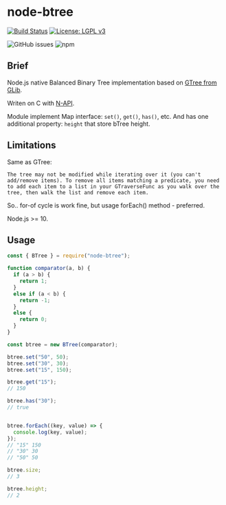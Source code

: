 # node-btree

[![Build Status](https://travis-ci.org/unixs/node-btree.svg?branch=master)](https://travis-ci.org/unixs/node-btree)
[![License: LGPL v3](https://img.shields.io/badge/License-LGPL%20v3-blue.svg)](https://www.gnu.org/licenses/lgpl-3.0)

![GitHub issues](https://img.shields.io/github/issues-raw/unixs/node-btree)
![npm](https://img.shields.io/npm/v/node-btree)

## Brief

Node.js native Balanced Binary Tree implementation based on [GTree from GLib](https://developer.gnome.org/glib/stable/glib-Balanced-Binary-Trees.html#g-tree-remove).

Writen on C with [N-API](https://nodejs.org/dist/latest-v12.x/docs/api/n-api.html).

Module implement Map interface: `set()`, `get()`, `has()`, etc.
And has one additional property: `height` that store bTree height.

## Limitations

Same as GTree:

`
The tree may not be modified while iterating over it (you can't add/remove items). To remove all items matching a predicate, you need to add each item to a list in your GTraverseFunc as you walk over the tree, then walk the list and remove each item.
`

So.. for-of cycle is work fine, but usage forEach() method - preferred.

Node.js >= 10.

## Usage

```js
const { BTree } = require("node-btree");

function comparator(a, b) {
  if (a > b) {
    return 1;
  }
  else if (a < b) {
    return -1;
  }
  else {
    return 0;
  }
}

const btree = new BTree(comparator);

btree.set("50", 50);
btree.set("30", 30);
btree.set("15", 150);

btree.get("15");
// 150

btree.has("30");
// true


btree.forEach((key, value) => {
  console.log(key, value);
});
// "15" 150
// "30" 30
// "50" 50

btree.size;
// 3

btree.height;
// 2

```
